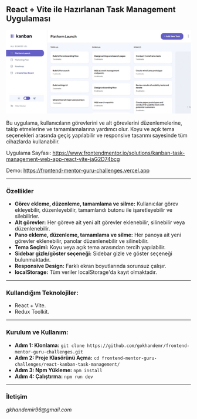 ## React + Vite ile Hazırlanan Task Management Uygulaması

![Task Management](./src/assets/images.gif)

Bu uygulama, kullanıcıların görevlerini ve alt görevlerini düzenlemelerine, takip etmelerine ve tamamlamalarına yardımcı olur. Koyu ve açık tema seçenekleri arasında geçiş yapılabilir ve responsive tasarımı sayesinde tüm cihazlarda kullanabilir.

Uygulama Sayfası: https://www.frontendmentor.io/solutions/kanban-task-management-web-app-react-vite-jaG2D74bcg

Demo: https://frontend-mentor-guru-challenges.vercel.app

---

### Özellikler

- **Görev ekleme, düzenleme, tamamlama ve silme:** Kullanıcılar görev ekleyebilir, düzenleyebilir, tamamlandı butonu ile işaretleyebilir ve silebilirler.
- **Alt görevler:** Her göreve ait yeni alt görevler eklenebilir, silinebilir veya düzenlenebilir.
- **Pano ekleme, düzenleme, tamamlama ve silme:** Her panoya ait yeni görevler eklenebilir, panolar düzenlenebilir ve silinebilir.
- **Tema Seçimi:** Koyu veya açık tema arasından tercih yapılabilir.
- **Sidebar gizle/göster seçeneği:** Sidebar gizle ve göster seçeneği bulunmaktadır.
- **Responsive Design:** Farklı ekran boyutlarında sorunsuz çalışır.
- **localStorage:** Tüm veriler localStorage'da kayıt olmaktadır.

---

### Kullandığım Teknolojiler:

- React + Vite.
- Redux Toolkit.

---

### Kurulum ve Kullanım:

- **Adım 1: Klonlama:** `git clone https://github.com/gokhandemr/frontend-mentor-guru-challenges.git`
- **Adım 2: Proje Klasörünü Açma:** `cd frontend-mentor-guru-challenges/react-kanban-task-management/`
- **Adım 3: Npm Yükleme:** `npm install`
- **Adım 4: Çalıştırma:** `npm run dev`

---

### İletişim

_gkhandemir96@gmail.com_
